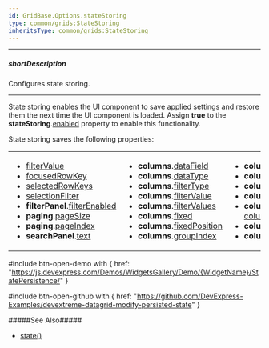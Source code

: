```yaml
---
id: GridBase.Options.stateStoring
type: common/grids:StateStoring
inheritsType: common/grids:StateStoring
---
```

---
##### shortDescription
Configures state storing.

---
State storing enables the UI component to save applied settings and restore them the next time the UI component is loaded. Assign **true** to the **stateStoring**.[enabled](/api-reference/10%20UI%20Components/GridBase/1%20Configuration/stateStoring/enabled.md '{basewidgetpath}/Configuration/stateStoring/#enabled') property to enable this functionality.

State storing saves the following properties:

<table class="multicolumn-list">
    <tr>
        <td>
            <ul>
                <li><a href="{basewidgetpath}/Configuration/#filterValue">filterValue</a></li>
                <li><a href="{basewidgetpath}/Configuration/#focusedRowKey">focusedRowKey</a></li>
                <li><a href="{basewidgetpath}/Configuration/#selectedRowKeys">selectedRowKeys</a></li>
                <li><a href="{basewidgetpath}/Configuration/#selectionFilter">selectionFilter</a></li>
                <li><b>filterPanel</b>.<a href="{basewidgetpath}/Configuration/filterPanel/#filterEnabled">filterEnabled</a></li>
                <li><b>paging</b>.<a href="{basewidgetpath}/Configuration/paging/#pageSize">pageSize</a></li>
                <li><b>paging</b>.<a href="{basewidgetpath}/Configuration/paging/#pageIndex">pageIndex</a></li>
                <li><b>searchPanel</b>.<a href="{basewidgetpath}/Configuration/searchPanel/#text">text</a></li>
            </ul>
        </td>
        <td>
            <ul>
                <li><b>columns</b>.<a href="{basewidgetpath}/Configuration/columns/#dataField">dataField</a></li>
                <li><b>columns</b>.<a href="{basewidgetpath}/Configuration/columns/#dataType">dataType</a></li>
                <li><b>columns</b>.<a href="{basewidgetpath}/Configuration/columns/#filterType">filterType</a></li>
                <li><b>columns</b>.<a href="{basewidgetpath}/Configuration/columns/#filterValue">filterValue</a></li>
                <li><b>columns</b>.<a href="{basewidgetpath}/Configuration/columns/#filterValues">filterValues</a></li>
                <li><b>columns</b>.<a href="{basewidgetpath}/Configuration/columns/#fixed">fixed</a></li>
                <li><b>columns</b>.<a href="{basewidgetpath}/Configuration/columns/#fixedPosition">fixedPosition</a></li>
                <li><b>columns</b>.<a href="{basewidgetpath}/Configuration/columns/#groupIndex">groupIndex</a></li>
            </ul> 
        </td>
        <td>
            <ul>
                <li><b>columns</b>.<a href="{basewidgetpath}/Configuration/columns/#name">name</a></li>
                <li><b>columns</b>.<a href="{basewidgetpath}/Configuration/columns/#selectedFilterOperation">selectedFilterOperation</a></li>
                <li><b>columns</b>.<a href="{basewidgetpath}/Configuration/columns/#sortIndex">sortIndex</a></li>
                <li><b>columns</b>.<a href="{basewidgetpath}/Configuration/columns/#sortOrder">sortOrder</a></li>
                <li><b>columns</b>.<a href="{basewidgetpath}/Configuration/columns/#visible">visible</a> (only if the <a href="{basewidgetpath}/Configuration/columnChooser/">column chooser</a> is <a href="{basewidgetpath}/Configuration/columnChooser/#enabled">enabled</a>)</li>
                <li><b>columns</b>.<a href="{basewidgetpath}/Configuration/columns/#visibleIndex">visibleIndex</a></li>
                <li><b>columns</b>.<a href="{basewidgetpath}/Configuration/columns/#width">width</a></li>
            </ul>
        </td>
    </tr>
</table>    

#include btn-open-demo with {
    href: "https://js.devexpress.com/Demos/WidgetsGallery/Demo/{WidgetName}/StatePersistence/"
}

#include btn-open-github with {
    href: "https://github.com/DevExpress-Examples/devextreme-datagrid-modify-persisted-state"
}

#####See Also#####
- [state()](/api-reference/10%20UI%20Components/GridBase/3%20Methods/state().md '{basewidgetpath}/Methods/#state')
